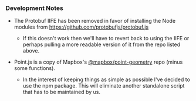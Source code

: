 ### Development Notes

- The Protobuf IIFE has been removed in favor of installing the Node modules from https://github.com/protobufjs/protobuf.js
  - If this doesn't work then we'll have to revert back to using the IIFE or perhaps pulling a more readable version of it from the repo listed above.

- Point.js is a copy of Mapbox's [@mapbox/point-geometry](https://github.com/mapbox/point-geometry) repo (minus some functions).
  - In the interest of keeping things as simple as possible I've decided to use the npm package. This will eliminate another standalone script that has to be maintained by us.

